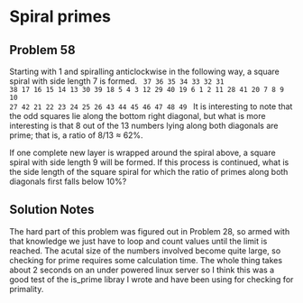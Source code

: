 # Spiral primes
## Problem 58
Starting with 1 and spiralling anticlockwise in the following way, a square 
spiral with side length 7 is formed.
<code>
 37 36 35 34 33 32 31
 38 17 16 15 14 13 30
 39 18  5  4  3 12 29
 40 19  6  1  2 11 28
 41 20  7  8  9 10 27
 42 21 22 23 24 25 26
 43 44 45 46 47 48 49
</code>
It is interesting to note that the odd squares lie along the bottom right 
diagonal, but what is more interesting is that 8 out of the 13 numbers lying 
along both diagonals are prime; that is, a ratio of 8/13 ≈ 62%.

If one complete new layer is wrapped around the spiral above, a square spiral 
with side length 9 will be formed. If this process is continued, what is the 
side length of the square spiral for which the ratio of primes along both 
diagonals first falls below 10%?

## Solution Notes
The hard part of this problem was figured out in Problem 28, so armed with
that knowledge we just have to loop and count values until the limit is reached.
The acutal size of the numbers involved become quite large, so checking for
prime requires some calculation time. The whole thing takes about 2 seconds
on an under powered linux server so I think this was a good test of the 
is_prime libray I wrote and have been using for checking for primality.
